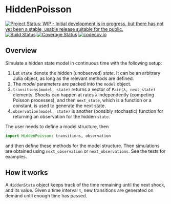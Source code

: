 # HiddenPoisson

[![Project Status: WIP - Initial development is in progress, but there has not yet been a stable, usable release suitable for the public.](http://www.repostatus.org/badges/latest/wip.svg)](http://www.repostatus.org/#wip)
[![Build Status](https://travis-ci.org/tpapp/HiddenPoisson.jl.svg?branch=master)](https://travis-ci.org/tpapp/HiddenPoisson.jl)
[![Coverage Status](https://coveralls.io/repos/tpapp/HiddenPoisson.jl/badge.svg?branch=master&service=github)](https://coveralls.io/github/tpapp/HiddenPoisson.jl?branch=master)
[![codecov.io](http://codecov.io/github/tpapp/HiddenPoisson.jl/coverage.svg?branch=master)](http://codecov.io/github/tpapp/HiddenPoisson.jl?branch=master)

## Overview

Simulate a hidden state model in continuous time with the following setup:

1. Let `state` denote the hidden (unobserved) *state*. It can be an arbitrary Julia object, as long as the relevant methods are defined.
2. The *model* parameters are packed into the `model` object.
3. `transitions(model, state)` returns a vector of `Pair(λ, next_state)` elements. *Shocks* can happen at rates `λ` independently (competing Poisson processes), and then `next_state`, which is a function or a constant, is used to generate the next state.
4. `observation(model, state)` is another (possibly stochastic) function for returning an observation for the hidden `state`.

The user needs to define a model structure, then
```julia
import HiddenPoisson: transitions, observation
```
and then define these methods for the model structure. Then simulations are obtained using `next_observation` or `next_observations`. See the tests for examples.

## How it works

A `HiddenState` object keeps track of the time remaining until the next shock, and its value. Given a time interval `t`, new transitions are generated on demand until enough time has passed.
